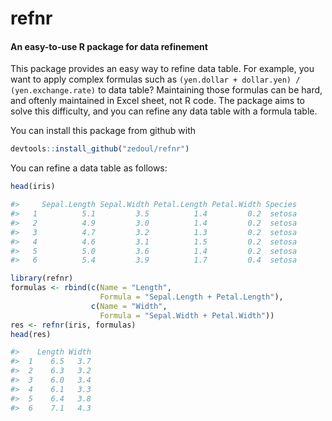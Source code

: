 refnr
==============================================================================

#### An easy-to-use R package for data refinement

This package provides an easy way to refine data table.
For example, you want to apply complex formulas such as
``(yen.dollar + dollar.yen) / (yen.exchange.rate)``
to data table?
Maintaining those formulas can be hard, and oftenly maintained in Excel sheet,
not R code. The package aims to solve this difficulty, and you can refine any
data table with a formula table.

You can install this package from github with

  ```r
  devtools::install_github("zedoul/refnr")
  ```

You can refine a data table as follows:

  ```r
  head(iris)

  #>     Sepal.Length Sepal.Width Petal.Length Petal.Width Species
  #>   1          5.1         3.5          1.4         0.2  setosa
  #>   2          4.9         3.0          1.4         0.2  setosa
  #>   3          4.7         3.2          1.3         0.2  setosa
  #>   4          4.6         3.1          1.5         0.2  setosa
  #>   5          5.0         3.6          1.4         0.2  setosa
  #>   6          5.4         3.9          1.7         0.4  setosa

  library(refnr)
  formulas <- rbind(c(Name = "Length",
                      Formula = "Sepal.Length + Petal.Length"),
                    c(Name = "Width",
                      Formula = "Sepal.Width + Petal.Width"))
  res <- refnr(iris, formulas)
  head(res)

  #>    Length Width
  #>  1    6.5   3.7
  #>  2    6.3   3.2
  #>  3    6.0   3.4
  #>  4    6.1   3.3
  #>  5    6.4   3.8
  #>  6    7.1   4.3
  ```
